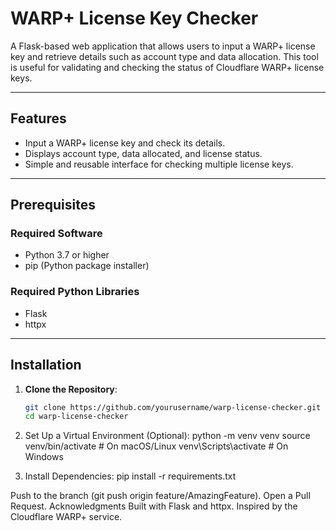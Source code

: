 # WARP+ License Key Checker

A Flask-based web application that allows users to input a WARP+ license key and retrieve details such as account type and data allocation. This tool is useful for validating and checking the status of Cloudflare WARP+ license keys.

---

## Features
- Input a WARP+ license key and check its details.
- Displays account type, data allocated, and license status.
- Simple and reusable interface for checking multiple license keys.

---

## Prerequisites

### Required Software
- Python 3.7 or higher
- pip (Python package installer)

### Required Python Libraries
- Flask
- httpx

---

## Installation

1. **Clone the Repository**:
   ```bash
   git clone https://github.com/yourusername/warp-license-checker.git
   cd warp-license-checker
   
2. Set Up a Virtual Environment (Optional):
   python -m venv venv
   source venv/bin/activate      # On macOS/Linux
   venv\Scripts\activate         # On Windows

3. Install Dependencies:
   pip install -r requirements.txt


Push to the branch (git push origin feature/AmazingFeature).
Open a Pull Request.
Acknowledgments
Built with Flask and httpx.
Inspired by the Cloudflare WARP+ service.
